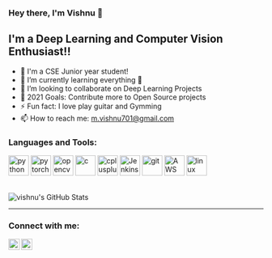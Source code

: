 ### Hey there, I'm Vishnu 👋
## I'm a Deep Learning and Computer Vision Enthusiast!!

- 🔭 I'm a CSE Junior year student!
- 🌱 I’m currently learning everything 🤣
- 👯 I’m looking to collaborate on Deep Learning Projects
- 🥅 2021 Goals: Contribute more to Open Source projects
- ⚡ Fun fact: I love play guitar and Gymming
- 📫 How to reach me: m.vishnu701@gmail.com

### Languages and Tools:

<p align="left">
  <img src="https://devicons.github.io/devicon/devicon.git/icons/python/python-original.svg" alt="python" width="40" height="40"/>
  <img src="https://www.vectorlogo.zone/logos/pytorch/pytorch-icon.svg" alt="pytorch" width="40" height="40"/>
  <img src="https://www.vectorlogo.zone/logos/opencv/opencv-icon.svg" alt="opencv" width="40" height="40"/>
  <img src="https://devicons.github.io/devicon/devicon.git/icons/c/c-original.svg" alt="c" width="40" height="40"/>
  <img src="https://devicons.github.io/devicon/devicon.git/icons/cplusplus/cplusplus-original.svg" alt="cplusplus" width="40" height="40"/>
  <img src="https://www.vectorlogo.zone/logos/jenkins/jenkins-icon.svg" alt="Jenkins" width="40" height="40"/>
  <img src="https://www.vectorlogo.zone/logos/git-scm/git-scm-icon.svg" alt="git" width="40" height="40"/>
  <img src="https://www.vectorlogo.zone/logos/amazon_aws/amazon_aws-icon.svg" alt="AWS" width="40" height="40"/>
  <img src="https://devicons.github.io/devicon/devicon.git/icons/linux/linux-original.svg" alt="linux" width="40" height="40"/> 
</p>

<br />

<img alt="vishnu's GitHub Stats" src="https://github-readme-stats.codestackr.vercel.app/api?username=vishnu701&show_icons=true&hide_border=true&theme=darcula" />

----
### Connect with me:


[<img align="left" alt="vishnu701 | LinkedIn" width="22px" src="https://cdn.jsdelivr.net/npm/simple-icons@v3/icons/linkedin.svg" />][linkedin]
[<img align="left" alt="_.d.h.e.e.r.a.j | Instagram" width="22px" src="https://cdn.jsdelivr.net/npm/simple-icons@v3/icons/instagram.svg" />][instagram]



[instagram]: https://instagram.com/_.d.h.e.e.r.a.j
[linkedin]: https://linkedin.com/in/vishnu701
